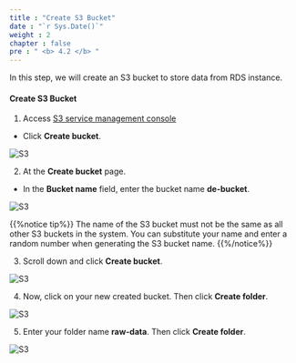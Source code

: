 ```yaml
---
title : "Create S3 Bucket"
date : "`r Sys.Date()`"
weight : 2
chapter : false
pre : " <b> 4.2 </b> "
---
```



In this step, we will create an S3 bucket to store data from RDS instance.

#### Create **S3 Bucket**

1. Access [S3 service management console](https://s3.console.aws.amazon.com/s3/home)
  + Click **Create bucket**.

![S3](/images/4.datastorage/04-create_bucket.png)

2. At the **Create bucket** page.
  + In the **Bucket name** field, enter the bucket name **de-bucket**.

![S3](/images/4.datastorage/05-enter_bucket_name.png)

 {{%notice tip%}}
The name of the S3 bucket must not be the same as all other S3 buckets in the system. You can substitute your name and enter a random number when generating the S3 bucket name.
{{%/notice%}}

3. Scroll down and click **Create bucket**.

![S3](/images/4.datastorage/06-create_bucket.png)

4. Now, click on your new created bucket. Then click **Create folder**.

![S3](/images/4.datastorage/07-create_new_folder.png)

5. Enter your folder name **raw-data**. Then click **Create folder**.

![S3](/images/4.datastorage/08-enter_folder_name.png)
